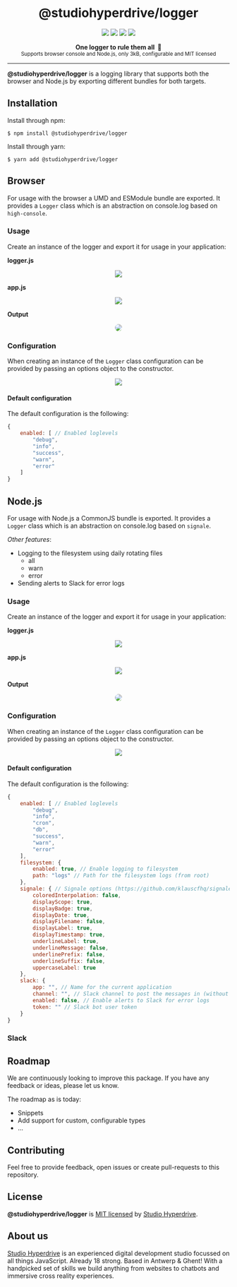 <h1 align="center">
@studiohyperdrive/logger
</h1>
<p align="center">
    <a href="#"><img src="https://img.shields.io/npm/v/@studiohyperdrive/logger.svg?colorB=1C1676"></a>
    <a href="#"><img src="https://img.shields.io/npm/dt/@studiohyperdrive/logger.svg?colorB=785FC8"></a>
    <a href="#"><img src="https://img.shields.io/bundlephobia/min/@studiohyperdrive/logger.svg?colorB=82BBED"></a>
    <a href="https://opensource.org/licenses/MIT"><img src="https://img.shields.io/badge/license-MIT-blue.svg?colorB=F342D7"></a>
</p>
<p align="center">
    <b>One logger to rule them all&nbsp;&nbsp;🚀</b>
    <br>
    <sub>Supports browser console and Node.js, only 3kB, configurable and MIT licensed</sub>
</p>
<hr>

**@studiohyperdrive/logger** is a logging library that supports both the browser and Node.js by exporting different bundles for both targets.

## Installation ##

Install through npm:

```shell
$ npm install @studiohyperdrive/logger
```

Install through yarn:

```shell
$ yarn add @studiohyperdrive/logger
```

## Browser ##

For usage with the browser a UMD and ESModule bundle are exported. It provides a `Logger` class which is an abstraction on console.log based on `high-console`.

### Usage ###

Create an instance of the logger and export it for usage in your application:

**logger.js**

<div style="text-align:center"><img src ="./assets/browser-usage-1.png" style="max-width:800px"/></div>

**app.js**

<div style="text-align:center"><img src ="./assets/browser-usage-2.png" style="max-width:800px"/></div>

**Output**

<div style="text-align:center"><img src ="./assets/browser-usage-3.png" style="max-width:800px;border-radius:10px"/></div>

### Configuration ###

When creating an instance of the `Logger` class configuration can be provided by passing an options object to the constructor.

<div style="text-align:center"><img src ="./assets/browser-configuration-1.png" style="max-width:800px"/></div>

#### Default configuration ####

The default configuration is the following:

```js
{
    enabled: [ // Enabled loglevels
        "debug",
        "info",
        "success",
        "warn",
        "error"
    ]
}
```

## Node.js ##

For usage with Node.js a CommonJS bundle is exported. It provides a `Logger` class which is an abstraction on console.log based on `signale`.

_Other features_:
- Logging to the filesystem using daily rotating files
    * all
    * warn
    * error
- Sending alerts to Slack for error logs

### Usage ###

Create an instance of the logger and export it for usage in your application:

**logger.js**

<div style="text-align:center"><img src ="./assets/nodejs-usage-1.png" style="max-width:800px"/></div>

**app.js**

<div style="text-align:center"><img src ="./assets/nodejs-usage-2.png" style="max-width:800px"/></div>

**Output**

<div style="text-align:center"><img src ="./assets/nodejs-usage-3.png" style="max-width:800px;border-radius:10px"/></div>

### Configuration ###

When creating an instance of the `Logger` class configuration can be provided by passing an options object to the constructor.

<div style="text-align:center"><img src ="./assets/nodejs-configuration-1.png" style="max-width:800px"/></div>

#### Default configuration ####

The default configuration is the following:

```js
{
    enabled: [ // Enabled loglevels
        "debug",
        "info",
        "cron",
        "db",
        "success",
        "warn",
        "error"
    ],
    filesystem: {
        enabled: true, // Enable logging to filesystem
        path: "logs" // Path for the filesystem logs (from root)
    },
    signale: { // Signale options (https://github.com/klauscfhq/signale#configuration)
        coloredInterpolation: false,
        displayScope: true,
        displayBadge: true,
        displayDate: true,
        displayFilename: false,
        displayLabel: true,
        displayTimestamp: true,
        underlineLabel: true,
        underlineMessage: false,
        underlinePrefix: false,
        underlineSuffix: false,
        uppercaseLabel: true
    },
    slack: {
        app: "", // Name for the current application
        channel: "", // Slack channel to post the messages in (without the #)
        enabled: false, // Enable alerts to Slack for error logs
        token: "" // Slack bot user token
    }
}
```

### Slack ###

## Roadmap ##

We are continuously looking to improve this package. If you have any feedback or ideas, please let us know.

The roadmap as is today:

* Snippets
* Add support for custom, configurable types
* ...

## Contributing

Feel free to provide feedback, open issues or create pull-requests to this repository.

## License ##

**@studiohyperdrive/logger** is [MIT licensed](./LICENSE) by [Studio Hyperdrive](https://www.studiohyperdrive.be/).

## About us ##

[Studio Hyperdrive](https://www.studiohyperdrive.be/) is an experienced digital development studio focussed on all things JavaScript. Already 18 strong. Based in Antwerp & Ghent! With a handpicked set of skills we build anything from websites to chatbots and immersive cross reality experiences.

